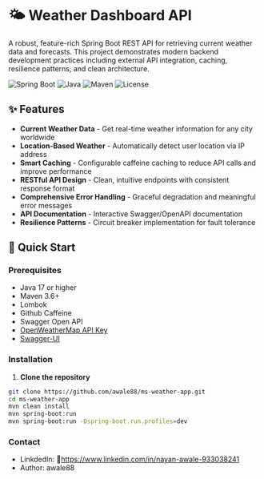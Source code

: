 # 🌤️ Weather Dashboard API

A robust, feature-rich Spring Boot REST API for retrieving current weather data and forecasts. This project demonstrates modern backend development practices including external API integration, caching, resilience patterns, and clean architecture.

![Spring Boot](https://img.shields.io/badge/Spring_Boot-3.5.5-brightgreen.svg)
![Java](https://img.shields.io/badge/Java-17-blue.svg)
![Maven](https://img.shields.io/badge/Maven-3.6+-orange.svg)
![License](https://img.shields.io/badge/License-MIT-yellow.svg)

## ✨ Features

- **Current Weather Data** - Get real-time weather information for any city worldwide
- **Location-Based Weather** - Automatically detect user location via IP address
- **Smart Caching** - Configurable caffeine caching to reduce API calls and improve performance
- **RESTful API Design** - Clean, intuitive endpoints with consistent response format
- **Comprehensive Error Handling** - Graceful degradation and meaningful error messages
- **API Documentation** - Interactive Swagger/OpenAPI documentation
- **Resilience Patterns** - Circuit breaker implementation for fault tolerance

## 🚀 Quick Start

### Prerequisites

- Java 17 or higher
- Maven 3.6+
- Lombok
- Github Caffeine
- Swagger Open API
- [OpenWeatherMap API Key](https://openweathermap.org/api)
- [Swagger-UI](http://localhost:8080/swagger-ui.html)

### Installation

1. **Clone the repository**
```bash
git clone https://github.com/awale88/ms-weather-app.git
cd ms-weather-app
mvn clean install
mvn spring-boot:run
mvn spring-boot:run -Dspring-boot.run.profiles=dev
```

### Contact

- LinkdedIn: 🔗https://www.linkedin.com/in/nayan-awale-933038241
- Author: awale88
